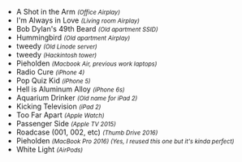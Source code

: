 * A Shot in the Arm <small>*(Office Airplay)*</small>
* I'm Always in Love <small>*(Living room Airplay)*</small>
* Bob Dylan's 49th Beard <small>*(Old apartment SSID)*</small>
* Hummingbird <small>*(Old apartment Airplay)*</small>
* tweedy <small>*(Old Linode server)*</small>
* tweedy <small>*(Hackintosh tower)*</small>
* Pieholden <small>*(Macbook Air, previous work laptops)*</small>
* Radio Cure <small>*(iPhone 4)*</small>
* Pop Quiz Kid <small>*(iPhone 5)*</small>
* Hell is Aluminum Alloy <small>*(iPhone 6s)*</small>
* Aquarium Drinker <small>*(Old name for iPad 2)*</small>
* Kicking Television <small>*(iPad 2)*</small>
* Too Far Apart <small>*(Apple Watch)*</small>
* Passenger Side <small>*(Apple TV 2015)*</small>
* Roadcase (001, 002, etc) <small>*(Thumb Drive 2016)*</small>
* Pieholden <small>*(MacBook Pro 2016) (Yes, I reused this one but it's kinda perfect)*</small>
* White Light <small>*(AirPods)*</small>
